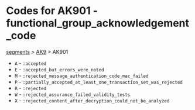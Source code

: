 # Codes for AK901 - functional_group_acknowledgement_code
[segments](../segments.md) > [AK9](../segments/AK9.md) > AK901
* `A` - `:accepted`
* `E` - `:accepted_but_errors_were_noted`
* `M` - `:rejected_message_authentication_code_mac_failed`
* `P` - `:partially_accepted_at_least_one_transaction_set_was_rejected`
* `R` - `:rejected`
* `W` - `:rejected_assurance_failed_validity_tests`
* `X` - `:rejected_content_after_decryption_could_not_be_analyzed`
